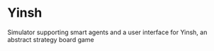 # Yinsh
Simulator supporting smart agents and a user interface for Yinsh, an abstract strategy board game

